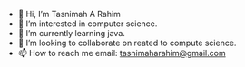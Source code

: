 - 👋 Hi, I’m Tasnimah A Rahim
- 👀 I’m interested in computer science.  
- 🌱 I’m currently learning java.
- 💞️ I’m looking to collaborate on reated to compute science. 
- 📫 How to reach me email: tasnimaharahim@gmail.com

<!---
tasnimaharahim/tasnimaharahim is a ✨ special ✨ repository because its `README.md` (this file) appears on your GitHub profile.
You can click the Preview link to take a look at your changes.
--->
